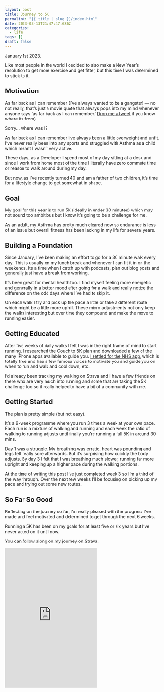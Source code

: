 ```yaml
---
layout: post
title: Journey to 5K
permalink: "{{ title | slug }}/index.html"
date: 2023-03-13T21:47:47.686Z
categories:
  - life
tags: []
draft: false
---
```

January 1st 2023.

Like most people in the world I decided to also make a New Year’s resolution to get more exercise and get fitter, but this time I was determined to stick to it.

## Motivation

As far back as I can remember (I’ve always wanted to be a gangster! — no not really, that’s just a movie quote that always pops into my mind whenever anyone says ‘as far back as I can remember.’ [Drop me a tweet](https://twitter.com/ajaykarwal) if you know where its from).

Sorry… where was I?

As far back as I can remember I’ve always been a little overweight and unfit. I’ve never really been into any sports and struggled with Asthma as a child which meant I wasn’t very active.

These days, as a Developer I spend most of my day sitting at a desk and since I work from home most of the time I literally have zero commute time or reason to walk around during my day.

But now, as I’ve recently turned 40 and am a father of two children, it’s time for a lifestyle change to get somewhat in shape.

## Goal

My goal for this year is to run 5K (ideally in under 30 minutes) which may not sound too ambitious but I know it’s going to be a challenge for me.

As an adult, my Asthma has pretty much cleared now so endurance is less of an issue but overall fitness has been lacking in my life for several years.

## Building a Foundation

Since January, I’ve been making an effort to go for a 30 minute walk every day. This is usually on my lunch break and whenever I can fit it in on the weekends. Its a time when I catch up with podcasts, plan out blog posts and generally just have a break from working.

It’s been great for mental health too. I find myself feeling more energetic and generally in a better mood after going for a walk and really notice the difference on the odd days where I’ve had to skip it.

On each walk I try and pick up the pace a little or take a different route which might be a little more uphill. These micro adjustments not only keep the walks interesting but over time they compound and make the move to running easier.

## Getting Educated

After five weeks of daily walks I felt I was in the right frame of mind to start running. I researched the Couch to 5K plan and downloaded a few of the many iPhone apps available to guide you. [I settled for the NHS app](https://apps.apple.com/gb/app/nhs-couch-to-5k/id1082307672), which is totally free and has a few famous voices to motivate you and guide you on when to run and walk and cool down, etc.

I’d already been tracking my walking on Strava and I have a few friends on there who are very much into running and some that are taking the 5K challenge too so it really helped to have a bit of a community with me.



## Getting Started

The plan is pretty simple (but not easy).

It’s a 9-week programme where you run 3 times a week at your own pace. Each run is a mixture of walking and running and each week the ratio of walking to running adjusts until finally you’re running a full 5K in around 30 mins.

Day 1 was a struggle. My breathing was erratic, heart was pounding and legs felt really sore afterwards. But it’s surprising how quickly the body adjusts. By day 3 I felt that I was breathing much slower, running far more upright and keeping up a higher pace during the walking portions.

At the time of writing this post I’ve just completed week 3 so I’m a third of the way through. Over the next few weeks I’ll be focusing on picking up my pace and trying out some new routes.

## So Far So Good

Reflecting on the journey so far, I’m really pleased with the progress I’ve made and feel motivated and determined to get through the next 6 weeks.

Running a 5K has been on my goals for at least five or six years but I’ve never acted on it until now.

[You can follow along on my journey on Strava](https://www.strava.com/athletes/ajaykarwal).

<iframe height='454' width='300' frameborder='0' allowtransparency='true' scrolling='no' src='https://www.strava.com/athletes/21357857/latest-rides/f2748e531a1673bdf1a4af7110741a09e30a0df4'></iframe>